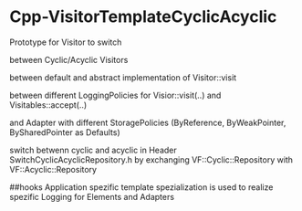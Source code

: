 # Cpp-VisitorTemplateCyclicAcyclic

Prototype for Visitor to switch 

between Cyclic/Acyclic Visitors

between default and abstract implementation of Visitor::visit  

between different LoggingPolicies for Visior::visit(..) and Visitables::accept(..)

and Adapter with different StoragePolicies (ByReference, ByWeakPointer, BySharedPointer as Defaults)

switch betwenn cyclic and acyclic in Header SwitchCyclicAcyclicRepository.h by exchanging 
VF::Cyclic::Repository with VF::Acyclic::Repository

##hooks
Application spezific template spezialization is used to realize spezific Logging
for Elements and Adapters